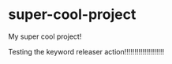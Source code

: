 # super-cool-project
My super cool project!

Testing the keyword releaser action!!!!!!!!!!!!!!!!!!!!
